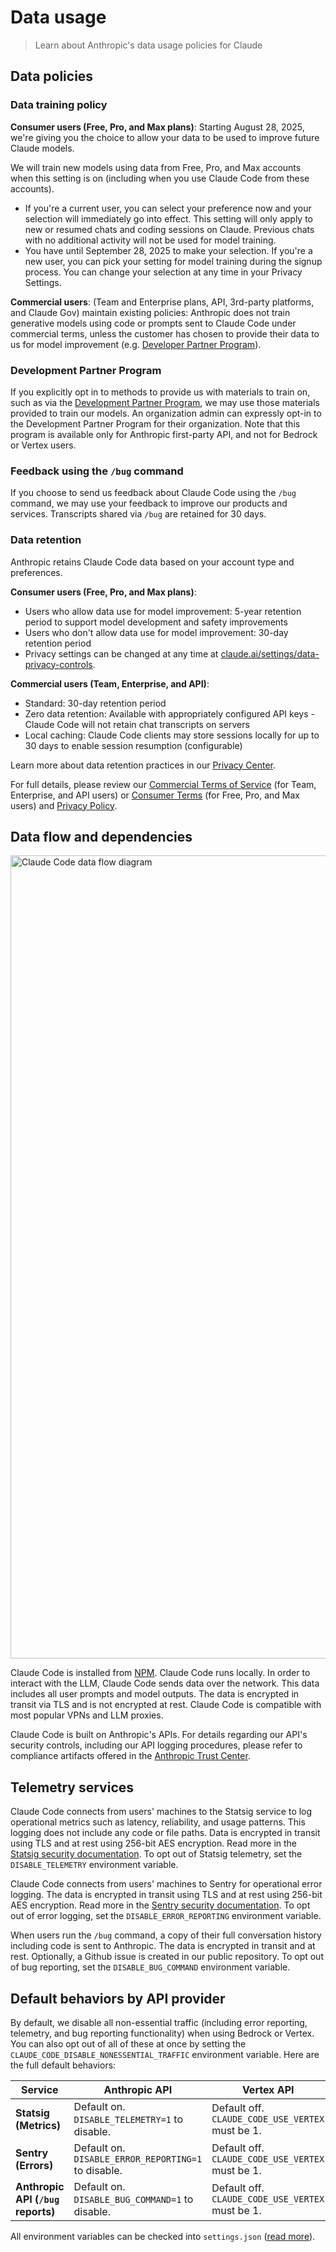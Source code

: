 # Data usage

> Learn about Anthropic's data usage policies for Claude

## Data policies

### Data training policy

**Consumer users (Free, Pro, and Max plans)**:
Starting August 28, 2025, we're giving you the choice to allow your data to be used to improve future Claude models.

We will train new models using data from Free, Pro, and Max accounts when this setting is on (including when you use Claude Code from these accounts).

* If you're a current user, you can select your preference now and your selection will immediately go into effect.
  This setting will only apply to new or resumed chats and coding sessions on Claude. Previous chats with no additional activity will not be used for model training.
* You have until September 28, 2025 to make your selection.
  If you're a new user, you can pick your setting for model training during the signup process.
  You can change your selection at any time in your Privacy Settings.

**Commercial users**: (Team and Enterprise plans, API, 3rd-party platforms, and Claude Gov) maintain existing policies: Anthropic does not train generative models using code or prompts sent to Claude Code under commercial terms, unless the customer has chosen to provide their data to us for model improvement (e.g. [Developer Partner Program](https://support.anthropic.com/en/articles/11174108-about-the-development-partner-program)).

### Development Partner Program

If you explicitly opt in to methods to provide us with materials to train on, such as via the [Development Partner Program](https://support.anthropic.com/en/articles/11174108-about-the-development-partner-program), we may use those materials provided to train our models. An organization admin can expressly opt-in to the Development Partner Program for their organization. Note that this program is available only for Anthropic first-party API, and not for Bedrock or Vertex users.

### Feedback using the `/bug` command

If you choose to send us feedback about Claude Code using the `/bug` command, we may use your feedback to improve our products and services. Transcripts shared via `/bug` are retained for 30 days.

### Data retention

Anthropic retains Claude Code data based on your account type and preferences.

**Consumer users (Free, Pro, and Max plans)**:

* Users who allow data use for model improvement: 5-year retention period to support model development and safety improvements
* Users who don't allow data use for model improvement: 30-day retention period
* Privacy settings can be changed at any time at [claude.ai/settings/data-privacy-controls](claude.ai/settings/data-privacy-controls).

**Commercial users (Team, Enterprise, and API)**:

* Standard: 30-day retention period
* Zero data retention: Available with appropriately configured API keys - Claude Code will not retain chat transcripts on servers
* Local caching: Claude Code clients may store sessions locally for up to 30 days to enable session resumption (configurable)

Learn more about data retention practices in our [Privacy Center](https://privacy.anthropic.com/).

For full details, please review our [Commercial Terms of Service](https://www.anthropic.com/legal/commercial-terms) (for Team, Enterprise, and API users) or [Consumer Terms](https://www.anthropic.com/legal/consumer-terms) (for Free, Pro, and Max users) and [Privacy Policy](https://www.anthropic.com/legal/privacy).

## Data flow and dependencies

<img src="https://mintcdn.com/anthropic/PF_69UDRSEsLpN9D/images/claude-code-data-flow.png?maxW=1597&auto=format&n=PF_69UDRSEsLpN9D&q=85&s=4c634112f11a6f483849a551ac45486d" alt="Claude Code data flow diagram" width="1597" height="1285" data-path="images/claude-code-data-flow.png" srcset="https://mintcdn.com/anthropic/PF_69UDRSEsLpN9D/images/claude-code-data-flow.png?w=280&maxW=1597&auto=format&n=PF_69UDRSEsLpN9D&q=85&s=f4017e637686e05cb029ca370d9d3e2e 280w, https://mintcdn.com/anthropic/PF_69UDRSEsLpN9D/images/claude-code-data-flow.png?w=560&maxW=1597&auto=format&n=PF_69UDRSEsLpN9D&q=85&s=9a017002af9c90de23acfefcbaf067c9 560w, https://mintcdn.com/anthropic/PF_69UDRSEsLpN9D/images/claude-code-data-flow.png?w=840&maxW=1597&auto=format&n=PF_69UDRSEsLpN9D&q=85&s=961305fa88e7606815ec49eeb88bc46c 840w, https://mintcdn.com/anthropic/PF_69UDRSEsLpN9D/images/claude-code-data-flow.png?w=1100&maxW=1597&auto=format&n=PF_69UDRSEsLpN9D&q=85&s=10c0a3960e13f3cf2b1845fb3cb8db56 1100w, https://mintcdn.com/anthropic/PF_69UDRSEsLpN9D/images/claude-code-data-flow.png?w=1650&maxW=1597&auto=format&n=PF_69UDRSEsLpN9D&q=85&s=dffb93cf41808573ade6f46bf45935ff 1650w, https://mintcdn.com/anthropic/PF_69UDRSEsLpN9D/images/claude-code-data-flow.png?w=2500&maxW=1597&auto=format&n=PF_69UDRSEsLpN9D&q=85&s=9666b0936a7cd12bc50659e000da19f0 2500w" data-optimize="true" data-opv="2" />

Claude Code is installed from [NPM](https://www.npmjs.com/package/@anthropic-ai/claude-code). Claude Code runs locally. In order to interact with the LLM, Claude Code sends data over the network. This data includes all user prompts and model outputs. The data is encrypted in transit via TLS and is not encrypted at rest. Claude Code is compatible with most popular VPNs and LLM proxies.

Claude Code is built on Anthropic's APIs. For details regarding our API's security controls, including our API logging procedures, please refer to compliance artifacts offered in the [Anthropic Trust Center](https://trust.anthropic.com).

## Telemetry services

Claude Code connects from users' machines to the Statsig service to log operational metrics such as latency, reliability, and usage patterns. This logging does not include any code or file paths. Data is encrypted in transit using TLS and at rest using 256-bit AES encryption. Read more in the [Statsig security documentation](https://www.statsig.com/trust/security). To opt out of Statsig telemetry, set the `DISABLE_TELEMETRY` environment variable.

Claude Code connects from users' machines to Sentry for operational error logging. The data is encrypted in transit using TLS and at rest using 256-bit AES encryption. Read more in the [Sentry security documentation](https://sentry.io/security/). To opt out of error logging, set the `DISABLE_ERROR_REPORTING` environment variable.

When users run the `/bug` command, a copy of their full conversation history including code is sent to Anthropic. The data is encrypted in transit and at rest. Optionally, a Github issue is created in our public repository. To opt out of bug reporting, set the `DISABLE_BUG_COMMAND` environment variable.

## Default behaviors by API provider

By default, we disable all non-essential traffic (including error reporting, telemetry, and bug reporting functionality) when using Bedrock or Vertex. You can also opt out of all of these at once by setting the `CLAUDE_CODE_DISABLE_NONESSENTIAL_TRAFFIC` environment variable. Here are the full default behaviors:

| Service                            | Anthropic API                                            | Vertex API                                            | Bedrock API                                            |
| ---------------------------------- | -------------------------------------------------------- | ----------------------------------------------------- | ------------------------------------------------------ |
| **Statsig (Metrics)**              | Default on.<br />`DISABLE_TELEMETRY=1` to disable.       | Default off.<br />`CLAUDE_CODE_USE_VERTEX` must be 1. | Default off.<br />`CLAUDE_CODE_USE_BEDROCK` must be 1. |
| **Sentry (Errors)**                | Default on.<br />`DISABLE_ERROR_REPORTING=1` to disable. | Default off.<br />`CLAUDE_CODE_USE_VERTEX` must be 1. | Default off.<br />`CLAUDE_CODE_USE_BEDROCK` must be 1. |
| **Anthropic API (`/bug` reports)** | Default on.<br />`DISABLE_BUG_COMMAND=1` to disable.     | Default off.<br />`CLAUDE_CODE_USE_VERTEX` must be 1. | Default off.<br />`CLAUDE_CODE_USE_BEDROCK` must be 1. |

All environment variables can be checked into `settings.json` ([read more](/en/docs/claude-code/settings)).
